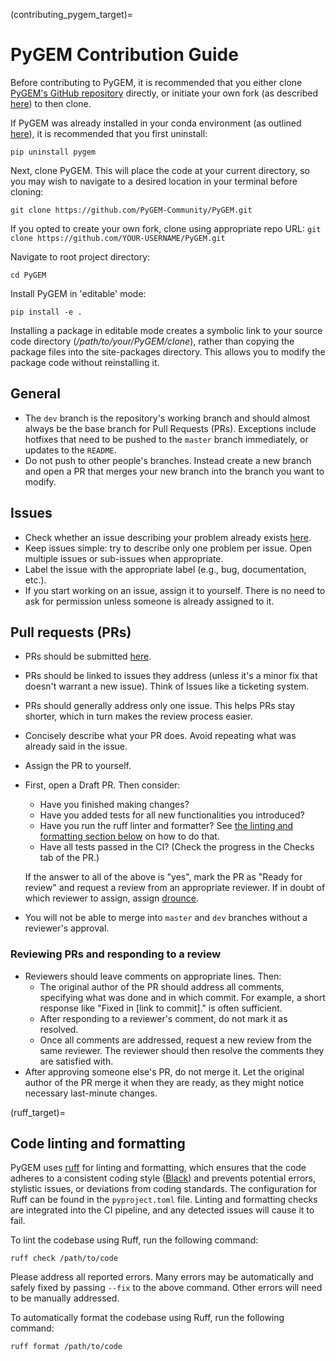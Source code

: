 (contributing_pygem_target)=
# PyGEM Contribution Guide

Before contributing to PyGEM, it is recommended that you either clone [PyGEM's GitHub repository](https://github.com/PyGEM-Community/PyGEM) directly, or initiate your own fork (as described [here](https://docs.github.com/en/pull-requests/collaborating-with-pull-requests/working-with-forks/fork-a-repo)) to then clone.

If PyGEM was already installed in your conda environment (as outlined [here](install_pygem_target)), it is recommended that you first uninstall:
```
pip uninstall pygem
```

Next, clone PyGEM. This will place the code at your current directory, so you may wish to navigate to a desired location in your terminal before cloning:
```
git clone https://github.com/PyGEM-Community/PyGEM.git
```
If you opted to create your own fork, clone using appropriate repo URL: `git clone https://github.com/YOUR-USERNAME/PyGEM.git`

Navigate to root project directory:
```
cd PyGEM
```

Install PyGEM in 'editable' mode:
```
pip install -e .
```

Installing a package in editable mode creates a symbolic link to your source code directory (*/path/to/your/PyGEM/clone*), rather than copying the package files into the site-packages directory. This allows you to modify the package code without reinstalling it.<br>

## General
- The `dev` branch is the repository's working branch and should almost always be the base branch for Pull Requests (PRs). Exceptions include hotfixes that need to be pushed to the `master` branch immediately, or updates to the `README`.
- Do not push to other people's branches. Instead create a new branch and open a PR that merges your new branch into the branch you want to modify.

## Issues
- Check whether an issue describing your problem already exists [here](https://github.com/PyGEM-Community/PyGEM/issues).
- Keep issues simple: try to describe only one problem per issue. Open multiple issues or sub-issues when appropriate.
- Label the issue with the appropriate label (e.g., bug, documentation, etc.).
- If you start working on an issue, assign it to yourself. There is no need to ask for permission unless someone is already assigned to it.

## Pull requests (PRs)
- PRs should be submitted [here](https://github.com/PyGEM-Community/PyGEM/pulls).
- PRs should be linked to issues they address (unless it's a minor fix that doesn't warrant a new issue). Think of Issues like a ticketing system.
- PRs should generally address only one issue. This helps PRs stay shorter, which in turn makes the review process easier.
- Concisely describe what your PR does. Avoid repeating what was already said in the issue.
- Assign the PR to yourself.
- First, open a Draft PR. Then consider:
    - Have you finished making changes?
    - Have you added tests for all new functionalities you introduced?
    - Have you run the ruff linter and formatter? See [the linting and formatting section below](ruff_target) on how to do that.
    - Have all tests passed in the CI? (Check the progress in the Checks tab of the PR.)
  
  If the answer to all of the above is "yes", mark the PR as "Ready for review" and request a review from an appropriate reviewer. If in doubt of which reviewer to assign, assign [drounce](https://github.com/drounce).
- You will not be able to merge into `master` and `dev` branches without a reviewer's approval.

### Reviewing PRs and responding to a review
- Reviewers should leave comments on appropriate lines. Then:
  - The original author of the PR should address all comments, specifying what was done and in which commit. For example, a short response like "Fixed in [link to commit]." is often sufficient. 
  - After responding to a reviewer's comment, do not mark it as resolved.
  - Once all comments are addressed, request a new review from the same reviewer. The reviewer should then resolve the comments they are satisfied with.
- After approving someone else's PR, do not merge it. Let the original author of the PR merge it when they are ready, as they might notice necessary last-minute changes.

(ruff_target)=
## Code linting and formatting
PyGEM uses [ruff](https://docs.astral.sh/ruff/formatter) for linting and formatting, which ensures that the code adheres to a consistent coding style ([Black](https://black.readthedocs.io/en/stable/the_black_code_style/index.html)) and prevents potential errors, stylistic issues, or deviations from coding standards. The configuration for Ruff can be found in the `pyproject.toml` file. Linting and formatting checks are integrated into the CI pipeline, and any detected issues will cause it to fail.

To lint the codebase using Ruff, run the following command:
```
ruff check /path/to/code
```
Please address all reported errors. Many errors may be automatically and safely fixed by passing `--fix` to the above command. Other errors will need to be manually addressed.

To automatically format the codebase using Ruff, run the following command:
```
ruff format /path/to/code
```
